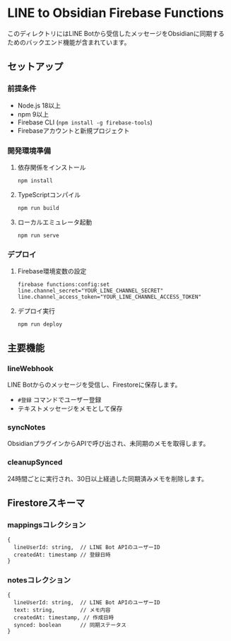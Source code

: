 # LINE to Obsidian Firebase Functions

このディレクトリにはLINE Botから受信したメッセージをObsidianに同期するためのバックエンド機能が含まれています。

## セットアップ

### 前提条件
- Node.js 18以上
- npm 9以上
- Firebase CLI (`npm install -g firebase-tools`)
- Firebaseアカウントと新規プロジェクト

### 開発環境準備
1. 依存関係をインストール
   ```
   npm install
   ```

2. TypeScriptコンパイル
   ```
   npm run build
   ```

3. ローカルエミュレータ起動
   ```
   npm run serve
   ```

### デプロイ
1. Firebase環境変数の設定
   ```
   firebase functions:config:set line.channel_secret="YOUR_LINE_CHANNEL_SECRET" line.channel_access_token="YOUR_LINE_CHANNEL_ACCESS_TOKEN"
   ```

2. デプロイ実行
   ```
   npm run deploy
   ```

## 主要機能

### lineWebhook
LINE Botからのメッセージを受信し、Firestoreに保存します。
- `#登録` コマンドでユーザー登録
- テキストメッセージをメモとして保存

### syncNotes
ObsidianプラグインからAPIで呼び出され、未同期のメモを取得します。

### cleanupSynced
24時間ごとに実行され、30日以上経過した同期済みメモを削除します。

## Firestoreスキーマ

### mappingsコレクション
```
{
  lineUserId: string,  // LINE Bot APIのユーザーID
  createdAt: timestamp // 登録日時
}
```

### notesコレクション
```
{
  lineUserId: string,  // LINE Bot APIのユーザーID
  text: string,        // メモ内容
  createdAt: timestamp, // 作成日時
  synced: boolean      // 同期ステータス
}
``` 